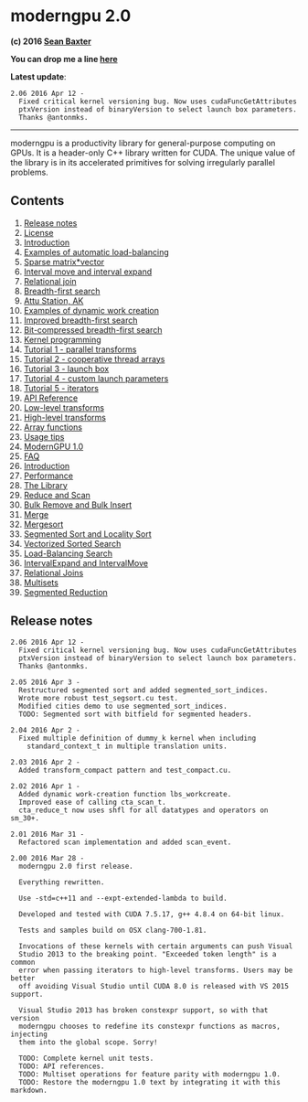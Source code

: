 
# moderngpu 2.0 
**(c) 2016 [Sean Baxter](http://twitter.com/moderngpu)** 

**You can drop me a line [here](mailto:moderngpu@gmail.com)**


**Latest update**:
```
2.06 2016 Apr 12 - 
  Fixed critical kernel versioning bug. Now uses cudaFuncGetAttributes
  ptxVersion instead of binaryVersion to select launch box parameters.
  Thanks @antonmks.
```
---
moderngpu is a productivity library for general-purpose computing on GPUs. It is a header-only C++ library written for CUDA. The unique value of the library is in its accelerated primitives for solving irregularly parallel problems. 

## Contents
1. [Release notes](#release-notes)
  1. [License](LICENSE.md)
1. [Introduction](LOADBALANCE.md#introduction)
1. [Examples of automatic load-balancing](LOADBALANCE.md#examples-of-automatic-load-balancing)
  1. [Sparse matrix*vector](LOADBALANCE.md#sparse-matrix--vector)
  1. [Interval move and interval expand](LOADBALANCE.md#interval-move-and-interval-expand)
  1. [Relational join](LOADBALANCE.md#relational-join)
  1. [Breadth-first search](LOADBALANCE.md#breadth-first-search)
  1. [Attu Station, AK](LOADBALANCE.md#attu-station-ak)
1. [Examples of dynamic work creation](LOADBALANCE.md#examples-of-dynamic-work-creation)
  1. [Improved breadth-first search](LOADBALANCE.md#improved-breadth-first-search)
  1. [Bit-compressed breadth-first search](LOADBALANCE.md#bit-compressed-breadth-first-search)
1. [Kernel programming](KERNEL.md#kernel-programming)
  1. [Tutorial 1 - parallel transforms](KERNEL.md#tutorial-1---parallel-transforms)
  1. [Tutorial 2 - cooperative thread arrays](KERNEL.md#tutorial-2---cooperative-thread-arrays)
  1. [Tutorial 3 - launch box](KERNEL.md#tutorial-3---launch-box)
  1. [Tutorial 4 - custom launch parameters](KERNEL.md#tutorial-4---custom-launch-parameters)
  1. [Tutorial 5 - iterators](KERNEL.md#tutorial-5---iterators)
1. [API Reference](API.md)
  1. [Low-level transforms](API.md#low-level-transforms)
  1. [High-level transforms](API.md#high-level-transforms)
  1. [Array functions](API.md#array-functions)
1. [Usage tips](USAGE.md#usage-tips)
1. [ModernGPU 1.0](https://github.com/moderngpu/moderngpu/tree/V1.1)
  1. [FAQ](https://moderngpu.github.io/moderngpu/faq.html)
  1. [Introduction](https://moderngpu.github.io/moderngpu/intro.html)
  1. [Performance](https://moderngpu.github.io/moderngpu/performance.html)
  1. [The Library](https://moderngpu.github.io/moderngpu/library.html)
  1. [Reduce and Scan](https://moderngpu.github.io/moderngpu/scan.html)
  1. [Bulk Remove and Bulk Insert](https://moderngpu.github.io/moderngpu/bulkinsert.html)
  1. [Merge](https://moderngpu.github.io/moderngpu/merge.html)
  1. [Mergesort](https://moderngpu.github.io/moderngpu/mergesort.html)
  1. [Segmented Sort and Locality Sort](https://moderngpu.github.io/moderngpu/segsort.html)
  1. [Vectorized Sorted Search](https://moderngpu.github.io/moderngpu/sortedsearch.html)
  1. [Load-Balancing Search](https://moderngpu.github.io/moderngpu/loadbalance.html)
  1. [IntervalExpand and IntervalMove](https://moderngpu.github.io/moderngpu/intervalmove.html)
  1. [Relational Joins](https://moderngpu.github.io/moderngpu/join.html)
  1. [Multisets](https://moderngpu.github.io/moderngpu/sets.html)
  1. [Segmented Reduction](https://moderngpu.github.io/moderngpu/segreduce.html)

## Release notes
```
2.06 2016 Apr 12 - 
  Fixed critical kernel versioning bug. Now uses cudaFuncGetAttributes
  ptxVersion instead of binaryVersion to select launch box parameters.
  Thanks @antonmks.
  
2.05 2016 Apr 3 -
  Restructured segmented sort and added segmented_sort_indices.
  Wrote more robust test_segsort.cu test.
  Modified cities demo to use segmented_sort_indices.
  TODO: Segmented sort with bitfield for segmented headers.

2.04 2016 Apr 2 -
  Fixed multiple definition of dummy_k kernel when including 
    standard_context_t in multiple translation units.

2.03 2016 Apr 2 -
  Added transform_compact pattern and test_compact.cu.

2.02 2016 Apr 1 -
  Added dynamic work-creation function lbs_workcreate.
  Improved ease of calling cta_scan_t.
  cta_reduce_t now uses shfl for all datatypes and operators on sm_30+.

2.01 2016 Mar 31 -
  Refactored scan implementation and added scan_event.

2.00 2016 Mar 28 - 
  moderngpu 2.0 first release.

  Everything rewritten.
  
  Use -std=c++11 and --expt-extended-lambda to build.
  
  Developed and tested with CUDA 7.5.17, g++ 4.8.4 on 64-bit linux.

  Tests and samples build on OSX clang-700-1.81.
  
  Invocations of these kernels with certain arguments can push Visual 
  Studio 2013 to the breaking point. "Exceeded token length" is a common
  error when passing iterators to high-level transforms. Users may be better
  off avoiding Visual Studio until CUDA 8.0 is released with VS 2015 support.

  Visual Studio 2013 has broken constexpr support, so with that version
  moderngpu chooses to redefine its constexpr functions as macros, injecting
  them into the global scope. Sorry!

  TODO: Complete kernel unit tests. 
  TODO: API references.
  TODO: Multiset operations for feature parity with moderngpu 1.0.
  TODO: Restore the moderngpu 1.0 text by integrating it with this markdown.
```
